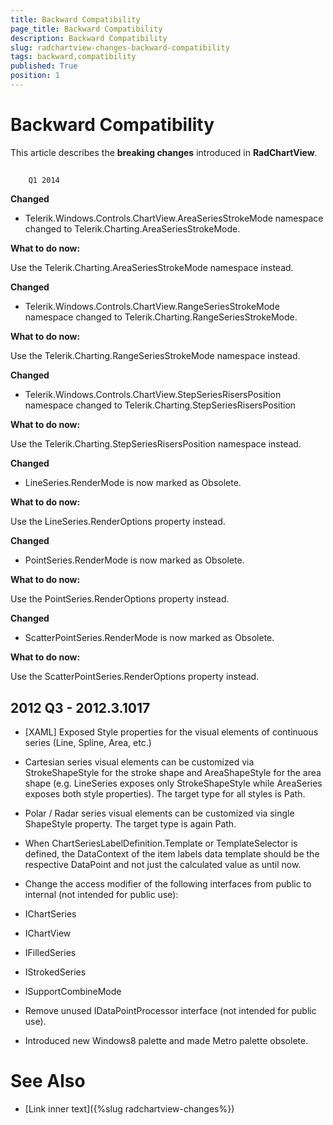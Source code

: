 ```yaml
---
title: Backward Compatibility
page_title: Backward Compatibility
description: Backward Compatibility
slug: radchartview-changes-backward-compatibility
tags: backward,compatibility
published: True
position: 1
---
```


# Backward Compatibility



This article describes the __breaking changes__ introduced in __RadChartView__.
      

## 
        Q1 2014
      

__Changed__

* Telerik.Windows.Controls.ChartView.AreaSeriesStrokeMode namespace changed to Telerik.Charting.AreaSeriesStrokeMode.
            

__What to do now:__

Use the Telerik.Charting.AreaSeriesStrokeMode namespace instead.
        



__Changed__

* Telerik.Windows.Controls.ChartView.RangeSeriesStrokeMode namespace changed to Telerik.Charting.RangeSeriesStrokeMode.
            

__What to do now:__

Use the Telerik.Charting.RangeSeriesStrokeMode namespace instead.
        



__Changed__

* Telerik.Windows.Controls.ChartView.StepSeriesRisersPosition namespace changed to Telerik.Charting.StepSeriesRisersPosition
            

__What to do now:__

Use the Telerik.Charting.StepSeriesRisersPosition namespace instead.
        



__Changed__

* LineSeries.RenderMode is now marked as Obsolete. 
            

__What to do now:__

Use the LineSeries.RenderOptions property instead.
        



__Changed__

* PointSeries.RenderMode is now marked as Obsolete. 
            

__What to do now:__

Use the PointSeries.RenderOptions property instead.
        



__Changed__

* ScatterPointSeries.RenderMode is now marked as Obsolete. 
            

__What to do now:__

Use the ScatterPointSeries.RenderOptions property instead.
        

## 2012 Q3 - 2012.3.1017

* [XAML] Exposed Style properties for the visual elements of continuous series (Line, Spline, Area, etc.)
            

* Cartesian series visual elements can be customized via StrokeShapeStyle for the stroke
                  shape and AreaShapeStyle for the area shape (e.g. LineSeries exposes only StrokeShapeStyle
                  while AreaSeries exposes both style properties). The target type for all styles is Path.
                

* Polar / Radar series visual elements can be customized via single ShapeStyle property. The target type is again Path.
                

* When ChartSeriesLabelDefinition.Template or TemplateSelector is defined, the DataContext of
              the item labels data template should be the respective DataPoint and not just
              the calculated value as until now.
            

* Change the access modifier of the following interfaces from public to internal (not intended for public use):
            

* IChartSeries

* IChartView

* IFilledSeries

* IStrokedSeries

* ISupportCombineMode

* Remove unused IDataPointProcessor interface (not intended for public use).
            

* Introduced new Windows8 palette and made Metro palette obsolete.
            

# See Also

 * [Link inner text]({%slug radchartview-changes%})
